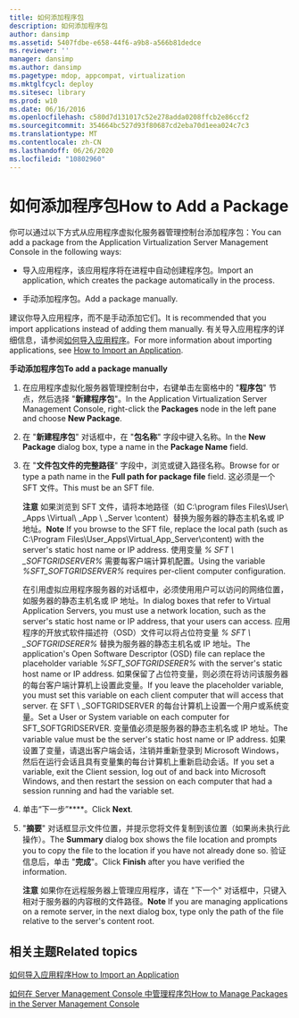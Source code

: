 ```yaml
---
title: 如何添加程序包
description: 如何添加程序包
author: dansimp
ms.assetid: 5407fdbe-e658-44f6-a9b8-a566b81dedce
ms.reviewer: ''
manager: dansimp
ms.author: dansimp
ms.pagetype: mdop, appcompat, virtualization
ms.mktglfcycl: deploy
ms.sitesec: library
ms.prod: w10
ms.date: 06/16/2016
ms.openlocfilehash: c580d7d131017c52e278adda0208ffcb2e86ccf2
ms.sourcegitcommit: 354664bc527d93f80687cd2eba70d1eea024c7c3
ms.translationtype: MT
ms.contentlocale: zh-CN
ms.lasthandoff: 06/26/2020
ms.locfileid: "10802960"
---
```

# <span data-ttu-id="eeb95-103">如何添加程序包</span><span class="sxs-lookup"><span data-stu-id="eeb95-103">How to Add a Package</span></span>


<span data-ttu-id="eeb95-104">你可以通过以下方式从应用程序虚拟化服务器管理控制台添加程序包：</span><span class="sxs-lookup"><span data-stu-id="eeb95-104">You can add a package from the Application Virtualization Server Management Console in the following ways:</span></span>

-   <span data-ttu-id="eeb95-105">导入应用程序，该应用程序将在进程中自动创建程序包。</span><span class="sxs-lookup"><span data-stu-id="eeb95-105">Import an application, which creates the package automatically in the process.</span></span>

-   <span data-ttu-id="eeb95-106">手动添加程序包。</span><span class="sxs-lookup"><span data-stu-id="eeb95-106">Add a package manually.</span></span>

<span data-ttu-id="eeb95-107">建议你导入应用程序，而不是手动添加它们。</span><span class="sxs-lookup"><span data-stu-id="eeb95-107">It is recommended that you import applications instead of adding them manually.</span></span> <span data-ttu-id="eeb95-108">有关导入应用程序的详细信息，请参阅[如何导入应用程序](how-to-import-an-applicationserver.md)。</span><span class="sxs-lookup"><span data-stu-id="eeb95-108">For more information about importing applications, see [How to Import an Application](how-to-import-an-applicationserver.md).</span></span>

**<span data-ttu-id="eeb95-109">手动添加程序包</span><span class="sxs-lookup"><span data-stu-id="eeb95-109">To add a package manually</span></span>**

1.  <span data-ttu-id="eeb95-110">在应用程序虚拟化服务器管理控制台中，右键单击左窗格中的 "**程序包**" 节点，然后选择 "**新建程序包**"。</span><span class="sxs-lookup"><span data-stu-id="eeb95-110">In the Application Virtualization Server Management Console, right-click the **Packages** node in the left pane and choose **New Package**.</span></span>

2.  <span data-ttu-id="eeb95-111">在 "**新建程序包**" 对话框中，在 "**包名称**" 字段中键入名称。</span><span class="sxs-lookup"><span data-stu-id="eeb95-111">In the **New Package** dialog box, type a name in the **Package Name** field.</span></span>

3.  <span data-ttu-id="eeb95-112">在 "**文件包文件的完整路径**" 字段中，浏览或键入路径名称。</span><span class="sxs-lookup"><span data-stu-id="eeb95-112">Browse for or type a path name in the **Full path for package file** field.</span></span> <span data-ttu-id="eeb95-113">这必须是一个 SFT 文件。</span><span class="sxs-lookup"><span data-stu-id="eeb95-113">This must be an SFT file.</span></span>

    <span data-ttu-id="eeb95-114">**注意** 如果浏览到 SFT 文件，请将本地路径（如 C:\\program files Files\\User\ _Apps \\Virtual\ _App \ _Server \\content）替换为服务器的静态主机名或 IP 地址。</span><span class="sxs-lookup"><span data-stu-id="eeb95-114">**Note** If you browse to the SFT file, replace the local path (such as C:\\Program Files\\User\_Apps\\Virtual\_App\_Server\\content) with the server's static host name or IP address.</span></span> <span data-ttu-id="eeb95-115">使用变量 *% SFT \ _SOFTGRIDSERVER%* 需要每客户端计算机配置。</span><span class="sxs-lookup"><span data-stu-id="eeb95-115">Using the variable *%SFT\_SOFTGRIDSERVER%* requires per-client computer configuration.</span></span>

    <span data-ttu-id="eeb95-116">在引用虚拟应用程序服务器的对话框中，必须使用用户可以访问的网络位置，如服务器的静态主机名或 IP 地址。</span><span class="sxs-lookup"><span data-stu-id="eeb95-116">In dialog boxes that refer to Virtual Application Servers, you must use a network location, such as the server's static host name or IP address, that your users can access.</span></span> <span data-ttu-id="eeb95-117">应用程序的开放式软件描述符（OSD）文件可以将占位符变量 *% SFT \ _SOFTGRIDSERER%* 替换为服务器的静态主机名或 IP 地址。</span><span class="sxs-lookup"><span data-stu-id="eeb95-117">The application's Open Software Descriptor (OSD) file can replace the placeholder variable *%SFT\_SOFTGRIDSERER%* with the server's static host name or IP address.</span></span> <span data-ttu-id="eeb95-118">如果保留了占位符变量，则必须在将访问该服务器的每台客户端计算机上设置此变量。</span><span class="sxs-lookup"><span data-stu-id="eeb95-118">If you leave the placeholder variable, you must set this variable on each client computer that will access that server.</span></span> <span data-ttu-id="eeb95-119">在 SFT \ _SOFTGRIDSERVER 的每台计算机上设置一个用户或系统变量。</span><span class="sxs-lookup"><span data-stu-id="eeb95-119">Set a User or System variable on each computer for SFT\_SOFTGRIDSERVER.</span></span> <span data-ttu-id="eeb95-120">变量值必须是服务器的静态主机名或 IP 地址。</span><span class="sxs-lookup"><span data-stu-id="eeb95-120">The variable value must be the server's static host name or IP address.</span></span> <span data-ttu-id="eeb95-121">如果设置了变量，请退出客户端会话，注销并重新登录到 Microsoft Windows，然后在运行会话且具有变量集的每台计算机上重新启动会话。</span><span class="sxs-lookup"><span data-stu-id="eeb95-121">If you set a variable, exit the Client session, log out of and back into Microsoft Windows, and then restart the session on each computer that had a session running and had the variable set.</span></span>

     

4.  <span data-ttu-id="eeb95-122">单击“下一步”\*\*\*\*。</span><span class="sxs-lookup"><span data-stu-id="eeb95-122">Click **Next**.</span></span>

5.  <span data-ttu-id="eeb95-123">"**摘要**" 对话框显示文件位置，并提示您将文件复制到该位置（如果尚未执行此操作）。</span><span class="sxs-lookup"><span data-stu-id="eeb95-123">The **Summary** dialog box shows the file location and prompts you to copy the file to the location if you have not already done so.</span></span> <span data-ttu-id="eeb95-124">验证信息后，单击 "**完成**"。</span><span class="sxs-lookup"><span data-stu-id="eeb95-124">Click **Finish** after you have verified the information.</span></span>

    <span data-ttu-id="eeb95-125">**注意** 如果你在远程服务器上管理应用程序，请在 "下一个" 对话框中，只键入相对于服务器的内容根的文件路径。</span><span class="sxs-lookup"><span data-stu-id="eeb95-125">**Note** If you are managing applications on a remote server, in the next dialog box, type only the path of the file relative to the server's content root.</span></span>

     

## <span data-ttu-id="eeb95-126">相关主题</span><span class="sxs-lookup"><span data-stu-id="eeb95-126">Related topics</span></span>


[<span data-ttu-id="eeb95-127">如何导入应用程序</span><span class="sxs-lookup"><span data-stu-id="eeb95-127">How to Import an Application</span></span>](how-to-import-an-applicationserver.md)

[<span data-ttu-id="eeb95-128">如何在 Server Management Console 中管理程序包</span><span class="sxs-lookup"><span data-stu-id="eeb95-128">How to Manage Packages in the Server Management Console</span></span>](how-to-manage-packages-in-the-server-management-console.md)

 

 





